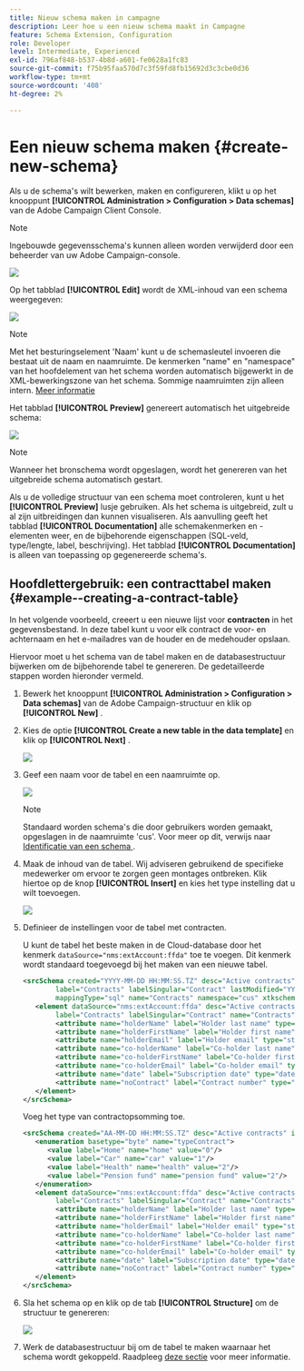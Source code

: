 ```yaml
---
title: Nieuw schema maken in campagne
description: Leer hoe u een nieuw schema maakt in Campagne
feature: Schema Extension, Configuration
role: Developer
level: Intermediate, Experienced
exl-id: 796af848-b537-4b8d-a601-fe0628a1fc83
source-git-commit: f75b95faa570d7c3f59fd8fb15692d3c3cbe0d36
workflow-type: tm+mt
source-wordcount: '408'
ht-degree: 2%

---
```


# Een nieuw schema maken {#create-new-schema}

Als u de schema&#39;s wilt bewerken, maken en configureren, klikt u op het knooppunt **[!UICONTROL Administration > Configuration > Data schemas]** van de Adobe Campaign Client Console.

>[!NOTE]
>
>Ingebouwde gegevensschema&#39;s kunnen alleen worden verwijderd door een beheerder van uw Adobe Campaign-console.

![](assets/schema_navtree.png)

Op het tabblad **[!UICONTROL Edit]** wordt de XML-inhoud van een schema weergegeven:

![](assets/schema_edition.png)

>[!NOTE]
>
>Met het besturingselement &#39;Naam&#39; kunt u de schemasleutel invoeren die bestaat uit de naam en naamruimte. De kenmerken &quot;name&quot; en &quot;namespace&quot; van het hoofdelement van het schema worden automatisch bijgewerkt in de XML-bewerkingszone van het schema. Sommige naamruimten zijn alleen intern. [Meer informatie](schemas.md#reserved-namespaces)

Het tabblad **[!UICONTROL Preview]** genereert automatisch het uitgebreide schema:

![](assets/schema_edition2.png)

>[!NOTE]
>
>Wanneer het bronschema wordt opgeslagen, wordt het genereren van het uitgebreide schema automatisch gestart.

Als u de volledige structuur van een schema moet controleren, kunt u het **[!UICONTROL Preview]** lusje gebruiken. Als het schema is uitgebreid, zult u al zijn uitbreidingen dan kunnen visualiseren. Als aanvulling geeft het tabblad **[!UICONTROL Documentation]** alle schemakenmerken en -elementen weer, en de bijbehorende eigenschappen (SQL-veld, type/lengte, label, beschrijving). Het tabblad **[!UICONTROL Documentation]** is alleen van toepassing op gegenereerde schema&#39;s.

## Hoofdlettergebruik: een contracttabel maken {#example--creating-a-contract-table}

In het volgende voorbeeld, creeert u een nieuwe lijst voor **contracten** in het gegevensbestand. In deze tabel kunt u voor elk contract de voor- en achternaam en het e-mailadres van de houder en de medehouder opslaan.

Hiervoor moet u het schema van de tabel maken en de databasestructuur bijwerken om de bijbehorende tabel te genereren. De gedetailleerde stappen worden hieronder vermeld.

1. Bewerk het knooppunt **[!UICONTROL Administration > Configuration > Data schemas]** van de Adobe Campaign-structuur en klik op **[!UICONTROL New]** .
1. Kies de optie **[!UICONTROL Create a new table in the data template]** en klik op **[!UICONTROL Next]** .

   ![](assets/create_new_schema.png)

1. Geef een naam voor de tabel en een naamruimte op.

   ![](assets/create_new_param.png)

   >[!NOTE]
   >
   >Standaard worden schema&#39;s die door gebruikers worden gemaakt, opgeslagen in de naamruimte &#39;cus&#39;. Voor meer op dit, verwijs naar [&#x200B; Identificatie van een schema &#x200B;](extend-schema.md#identification-of-a-schema).

1. Maak de inhoud van de tabel. Wij adviseren gebruikend de specifieke medewerker om ervoor te zorgen geen montages ontbreken. Klik hiertoe op de knop **[!UICONTROL Insert]** en kies het type instelling dat u wilt toevoegen.

   ![](assets/create_new_content.png)

1. Definieer de instellingen voor de tabel met contracten.

   U kunt de tabel het beste maken in de Cloud-database door het kenmerk `dataSource="nms:extAccount:ffda"` toe te voegen. Dit kenmerk wordt standaard toegevoegd bij het maken van een nieuwe tabel.

   ```xml
   <srcSchema created="YYYY-MM-DD HH:MM:SS.TZ" desc="Active contracts" img="crm:crm/mscrm/mscrm_account_16x16.png"
           label="Contracts" labelSingular="Contract" lastModified="YYYY-MM-DD HH:MM:SS.TZ"
           mappingType="sql" name="Contracts" namespace="cus" xtkschema="xtk:srcSchema">
      <element dataSource="nms:extAccount:ffda" desc="Active contracts" img="crm:crm/mscrm/mscrm_account_16x16.png"
           label="Contracts" labelSingular="Contract" name="Contracts">
           <attribute name="holderName" label="Holder last name" type="string"/>
           <attribute name="holderFirstName" label="Holder first name" type="string"/>
           <attribute name="holderEmail" label="Holder email" type="string"/>
           <attribute name="co-holderName" label="Co-holder last name" type="string"/>           
           <attribute name="co-holderFirstName" label="Co-holder first name" type="string"/>           
           <attribute name="co-holderEmail" label="Co-holder email" type="string"/>    
           <attribute name="date" label="Subscription date" type="date"/>     
           <attribute name="noContract" label="Contract number" type="long"/> 
      </element>
   </srcSchema>
   ```

   Voeg het type van contractopsomming toe.

   ```xml
   <srcSchema created="AA-MM-DD HH:MM:SS.TZ" desc="Active contracts" img="crm:crm/mscrm/mscrm_account_16x16.png" label="Contracts" labelSingular="Contract" AA-MM-DD HH:MM:SS.TZ"mappingType="sql" name="Contracts" namespace="cus" xtkschema="xtk:srcSchema">
      <enumeration basetype="byte" name="typeContract">
         <value label="Home" name="home" value="0"/>
         <value label="Car" name="car" value="1"/>
         <value label="Health" name="health" value="2"/>
         <value label="Pension fund" name="pension fund" value="2"/>
      </enumeration>
      <element dataSource="nms:extAccount:ffda" desc="Active contracts" img="crm:crm/mscrm/mscrm_account_16x16.png"
           label="Contracts" labelSingular="Contract" name="Contracts">
           <attribute name="holderName" label="Holder last name" type="string"/>
           <attribute name="holderFirstName" label="Holder first name" type="string"/>
           <attribute name="holderEmail" label="Holder email" type="string"/>
           <attribute name="co-holderName" label="Co-holder last name" type="string"/>           
           <attribute name="co-holderFirstName" label="Co-holder first name" type="string"/>           
           <attribute name="co-holderEmail" label="Co-holder email" type="string"/>    
           <attribute name="date" label="Subscription date" type="date"/>     
           <attribute name="noContract" label="Contract number" type="long"/> 
      </element>
   </srcSchema>
   ```

1. Sla het schema op en klik op de tab **[!UICONTROL Structure]** om de structuur te genereren:

   ![](assets/configuration_structure.png)

1. Werk de databasestructuur bij om de tabel te maken waarnaar het schema wordt gekoppeld. Raadpleeg [deze sectie](update-database-structure.md) voor meer informatie.
